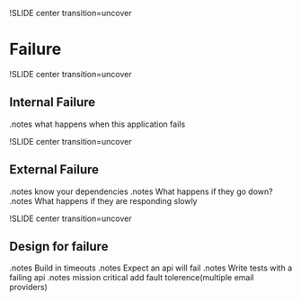 !SLIDE center transition=uncover
# Failure

!SLIDE center transition=uncover
## Internal Failure
 .notes what happens when this application fails

!SLIDE center transition=uncover
## External Failure
 .notes know your dependencies
 .notes What happens if they go down?
 .notes What happens if they are responding slowly

!SLIDE center transition=uncover
## Design for failure
 .notes Build in timeouts
 .notes Expect an api will fail
 .notes Write tests with a failing api
 .notes mission critical add fault tolerence(multiple email providers)
